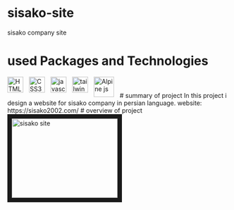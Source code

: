 # sisako-site
sisako company site

# used Packages and Technologies
<img src="https://cdn.jsdelivr.net/gh/devicons/devicon/icons/html5/html5-original.svg" width="36"  alt="HTML5" style="padding-right:10px;" align="left"  />
 <img src="https://cdn.jsdelivr.net/gh/devicons/devicon/icons/css3/css3-original.svg" width="36"  alt="CSS3" style="padding-right:10px;" align="left" />
  <img src="https://cdn.jsdelivr.net/gh/devicons/devicon/icons/javascript/javascript-original.svg" width="36" alt="javascript" style="padding-right:10px;" align="left" />
 <img src="https://upload.wikimedia.org/wikipedia/commons/thumb/d/d5/Tailwind_CSS_Logo.svg/2048px-Tailwind_CSS_Logo.svg.png" width="36" alt="tailwind" style="padding-right:10px;" align="left" />
<img src="https://res.cloudinary.com/astrava/image/upload/f_auto/v1589834066/alpinetoolbox/placeholder_k1nruc.png" width="46"  alt="Alpine js" style="padding-right:10px;" align="left"/>
<br />
<br/>
# summary of project
In this project i design a website for sisako company in persian language.
website: https://sisako2002.com/
# overview of project

<a href="https://www.youtube.com/watch?v=BbwsYewMFGI" target="_blank">
<img src="https://static.vecteezy.com/system/resources/previews/003/399/771/original/youtube-icon-editorial-free-vector.jpg" alt="sisako site" width="240" height="180" border="10" />
</a>
